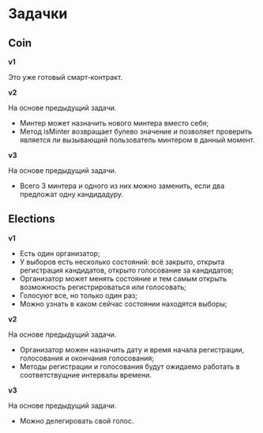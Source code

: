 # Задачки

## Coin

**v1**

Это уже готовый смарт-контракт.

**v2**

На основе предыдущий задачи.

- Минтер может назначить нового минтера вместо себя;
- Метод isMinter возвращает булево значение и позволяет проверить является ли вызывающий пользователь минтером в данный момент.

**v3**

На основе предыдущий задачи.

- Всего 3 минтера и одного из них можно заменить, если два предложат одну кандидадуру.

## Elections

**v1**

- Есть один организатор;
- У выборов есть несколько состояний: всё закрыто, открыта регистрация кандидатов, открыто голосование за кандидатов;
- Организатор может менять состояние и тем самым открыть возможность регистрироваться или голосовать;
- Голосуют все, но только один раз;
- Можно узнать в каком сейчас состоянии находятся выборы;

**v2**

На основе предыдущий задачи.

- Организатор можен назначить дату и время начала регистрации, голосования и окончания голосования;
- Методы регистрации и голосования будут ожидаемо работать в соответствущние интервалы времени.

**v3**

На основе предыдущий задачи.

- Можно делегировать свой голос.

